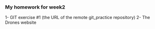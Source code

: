 ### My homework for week2

1- GIT exercise #1 (the URL of the remote git_practice repository)
2- The Drones website
